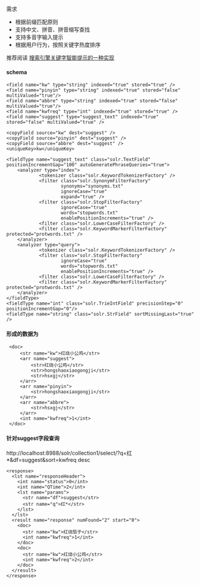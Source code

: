 
需求

* 根据前缀匹配原则
* 支持中文、拼音、拼音缩写查找
* 支持多音字输入提示
* 根据用户行为，按照关键字热度排序

推荐阅读 [搜索引擎关键字智能提示的一种实现](http://tech.meituan.com/pinyin-suggest.html)

#### schema
    
    <field name="kw" type="string" indexed="true" stored="true" />  
    <field name="pinyin" type="string" indexed="true" stored="false" multiValued="true"/>
    <field name="abbre" type="string" indexed="true" stored="false" multiValued="true"/>
    <field name="kwfreq" type="int" indexed="true" stored="true" />
    <field name="suggest" type="suggest_text" indexed="true" stored="false" multiValued="true" />

    <copyField source="kw" dest="suggest" />
    <copyField source="pinyin" dest="suggest" />
    <copyField source="abbre" dest="suggest" />
    <uniqueKey>kw</uniqueKey>

    <fieldType name="suggest_text" class="solr.TextField" positionIncrementGap="100" autoGeneratePhraseQueries="true">
        <analyzer type="index">
                <tokenizer class="solr.KeywordTokenizerFactory" />
                <filter class="solr.SynonymFilterFactory" 
                        synonyms="synonyms.txt" 
                        ignoreCase="true" 
                        expand="true" />
                <filter class="solr.StopFilterFactory" 
                        ignoreCase="true" 
                        words="stopwords.txt" 
                        enablePositionIncrements="true" />
                <filter class="solr.LowerCaseFilterFactory" />
                <filter class="solr.KeywordMarkerFilterFactory" protected="protwords.txt" />
        </analyzer>
        <analyzer type="query">
                <tokenizer class="solr.KeywordTokenizerFactory" />
                <filter class="solr.StopFilterFactory" 
                        ignoreCase="true" 
                        words="stopwords.txt" 
                        enablePositionIncrements="true" />
                <filter class="solr.LowerCaseFilterFactory" />
                <filter class="solr.KeywordMarkerFilterFactory" protected="protwords.txt" />
        </analyzer>
    </fieldType>
    <fieldType name="int" class="solr.TrieIntField" precisionStep="0" positionIncrementGap="0"/>
    <fieldType name="string" class="solr.StrField" sortMissingLast="true" />

#### 形成的数据为

     <doc>
         <str name="kw">红烧小公鸡</str>
         <arr name="suggest">
             <str>红烧小公鸡</str>
             <str>hongshaoxiaogongji</str>
             <str>hsxgj</str>
         </arr>
         <arr name="pinyin">
             <str>hongshaoxiaogongji</str>
         </arr>
         <arr name="abbre">
             <str>hsxgj</str>
         </arr>
         <int name="kwfreq">1</int>
     </doc>
    
#### 针对suggest字段查询

http://localhost:8988/solr/collection1/select/?q=红*&df=suggest&sort=kwfreq desc

    <response>
      <lst name="responseHeader">
        <int name="status">0</int>
        <int name="QTime">2</int>
        <lst name="params">
          <str name="df">suggest</str>
          <str name="q">红*</str>
        </lst>
      </lst>
      <result name="response" numFound="2" start="0">
        <doc>
          <str name="kw">红烧茄子</str>
          <int name="kwfreq">1</int>
        </doc>
        <doc>
          <str name="kw">红烧小公鸡</str>
          <int name="kwfreq">2</int>
        </doc>
      </result>
    </response>

